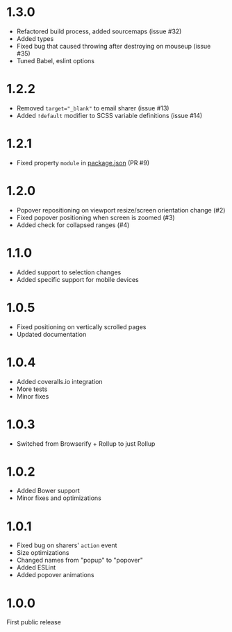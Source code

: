 # 1.3.0

* Refactored build process, added sourcemaps (issue #32)
* Added types
* Fixed bug that caused throwing after destroying on mouseup (issue #35)
* Tuned Babel, eslint options

# 1.2.2

* Removed `target="_blank"` to email sharer (issue #13)
* Added `!default` modifier to SCSS variable definitions (issue #14)

# 1.2.1

* Fixed property `module` in [package.json](package.json) (PR #9)

# 1.2.0

* Popover repositioning on viewport resize/screen orientation change (#2)
* Fixed popover positioning when screen is zoomed (#3)
* Added check for collapsed ranges (#4)

# 1.1.0

* Added support to selection changes
* Added specific support for mobile devices

# 1.0.5

* Fixed positioning on vertically scrolled pages
* Updated documentation

# 1.0.4

* Added coveralls.io integration
* More tests
* Minor fixes

# 1.0.3

* Switched from Browserify + Rollup to just Rollup

# 1.0.2

* Added Bower support
* Minor fixes and optimizations

# 1.0.1

* Fixed bug on sharers' `action` event
* Size optimizations
* Changed names from "popup" to "popover"
* Added ESLint
* Added popover animations

# 1.0.0

First public release
